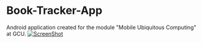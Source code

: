 # Book-Tracker-App
Android application created for the module "Mobile Ubiquitous Computing" at GCU.
[![ScreenShot](https://raw.github.com/GabLeRoux/WebMole/master/ressources/WebMole_Youtube_Video.png)](http://youtu.be/Tgyi_oNyf6M)
